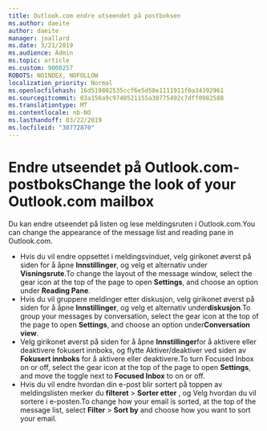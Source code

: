 ```yaml
---
title: Outlook.com endre utseendet på postboksen
ms.author: daeite
author: daeite
manager: joallard
ms.date: 3/21/2019
ms.audience: Admin
ms.topic: article
ms.custom: 9000257
ROBOTS: NOINDEX, NOFOLLOW
localization_priority: Normal
ms.openlocfilehash: 16d519802535ccf6e5d50e1111911f0a34392961
ms.sourcegitcommit: 03a156a9c9740521155a30775492c7dff0982588
ms.translationtype: MT
ms.contentlocale: nb-NO
ms.lasthandoff: 03/22/2019
ms.locfileid: "30772870"
---
```

# <a name="change-the-look-of-your-outlookcom-mailbox"></a><span data-ttu-id="5cb89-102">Endre utseendet på Outlook.com-postboks</span><span class="sxs-lookup"><span data-stu-id="5cb89-102">Change the look of your Outlook.com mailbox</span></span>

<span data-ttu-id="5cb89-103">Du kan endre utseendet på listen og lese meldingsruten i Outlook.com.</span><span class="sxs-lookup"><span data-stu-id="5cb89-103">You can change the appearance of the message list and reading pane in Outlook.com.</span></span>

- <span data-ttu-id="5cb89-104">Hvis du vil endre oppsettet i meldingsvinduet, velg girikonet øverst på siden for å åpne **Innstillinger**, og velg et alternativ under **Visningsrute**.</span><span class="sxs-lookup"><span data-stu-id="5cb89-104">To change the layout of the message window, select the gear icon at the top of the page to open **Settings**, and choose an option under **Reading Pane**.</span></span>
- <span data-ttu-id="5cb89-105">Hvis du vil gruppere meldinger etter diskusjon, velg girikonet øverst på siden for å åpne **Innstillinger**, og velg et alternativ under**diskusjon**.</span><span class="sxs-lookup"><span data-stu-id="5cb89-105">To group your messages by conversation, select the gear icon at the top of the page to open **Settings**, and choose an option under**Conversation view**.</span></span>
- <span data-ttu-id="5cb89-106">Velg girikonet øverst på siden for å åpne **Innstillinger**for å aktivere eller deaktivere fokusert innboks, og flytte Aktiver/deaktiver ved siden av **Fokusert innboks** for å aktivere eller deaktivere.</span><span class="sxs-lookup"><span data-stu-id="5cb89-106">To turn Focused Inbox on or off, select the gear icon at the top of the page to open **Settings**, and move the toggle next to **Focused Inbox** to on or off.</span></span>
- <span data-ttu-id="5cb89-107">Hvis du vil endre hvordan din e-post blir sortert på toppen av meldingslisten merker du **filteret** > **Sorter etter** , og Velg hvordan du vil sortere i e-posten.</span><span class="sxs-lookup"><span data-stu-id="5cb89-107">To change how your email is sorted, at the top of the message list, select **Filter** > **Sort by** and choose how you want to sort your email.</span></span>